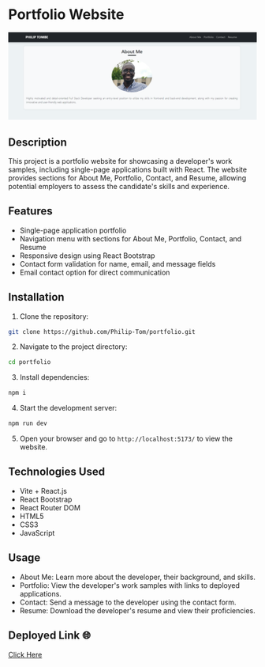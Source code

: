 # Portfolio Website

![Project Image](./images/ss.png)

## Description

This project is a portfolio website for showcasing a developer's work samples, including single-page applications built with React. The website provides sections for About Me, Portfolio, Contact, and Resume, allowing potential employers to assess the candidate's skills and experience.

## Features

- Single-page application portfolio
- Navigation menu with sections for About Me, Portfolio, Contact, and Resume
- Responsive design using React Bootstrap
- Contact form validation for name, email, and message fields
- Email contact option for direct communication

## Installation

1. Clone the repository:

```bash
git clone https://github.com/Philip-Tom/portfolio.git
```

2. Navigate to the project directory:
```bash
cd portfolio
```
3. Install dependencies:
```bash
npm i
```

4. Start the development server:
```bash
npm run dev
```

5. Open your browser and go to `http://localhost:5173/` to view the website.


## Technologies Used 
- Vite + React.js
- React Bootstrap
- React Router DOM
- HTML5
- CSS3
- JavaScript

## Usage
- About Me: Learn more about the developer, their background, and skills.
- Portfolio: View the developer's work samples with links to deployed applications.
- Contact: Send a message to the developer using the contact form.
- Resume: Download the developer's resume and view their proficiencies.


## Deployed Link 🌐
[Click Here](https://philip-tom.netlify.app/)
